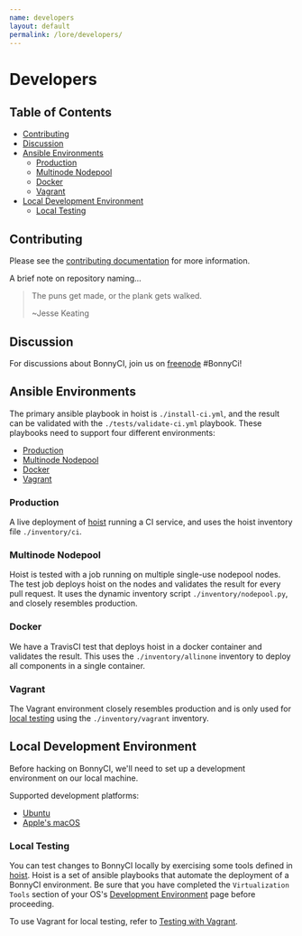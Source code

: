 ```yaml
---
name: developers
layout: default
permalink: /lore/developers/
---
```


# Developers

## Table of Contents

* [Contributing](#contributing)
* [Discussion](#discussion)
* [Ansible Environments](#ansible-environments)
  * [Production](#production)
  * [Multinode Nodepool](#multinode-nodepool)
  * [Docker](#docker)
  * [Vagrant](#vagrant)
* [Local Development Environment](#local-development-environment)
  * [Local Testing](#local-testing)

## Contributing

Please see the [contributing documentation](contributing) for more information.

A brief note on repository naming...
> The puns get made, or the plank gets walked.
>
> ~Jesse Keating

## Discussion

For discussions about BonnyCI, join us on [freenode](https://freenode.net) #BonnyCi!

## Ansible Environments

The primary ansible playbook in hoist is `./install-ci.yml`, and the result can be validated with the `./tests/validate-ci.yml` playbook.  These playbooks need to support four different environments:

* [Production](#production)
* [Multinode Nodepool](#multinode-nodepool)
* [Docker](#docker)
* [Vagrant](#vagrant)

### Production

A live deployment of [hoist](www.github.com/BonnyCI/hoist) running a CI service, and uses the hoist inventory file `./inventory/ci`.

### Multinode Nodepool

Hoist is tested with a job running on multiple single-use nodepool nodes. The test job deploys hoist on the nodes and validates the result for every pull request. It uses the dynamic inventory script `./inventory/nodepool.py`, and closely resembles production.

### Docker

We have a TravisCI test that deploys hoist in a docker container and validates the result. This uses the `./inventory/allinone` inventory to deploy all components in a single container.

### Vagrant

The Vagrant environment closely resembles production and is only used for [local testing](#local-testing) using the `./inventory/vagrant` inventory.

## Local Development Environment

Before hacking on BonnyCI, we'll need to set up a development environment on our local machine.

Supported development platforms:

* [Ubuntu](dev-environment/ubuntu.md)
* [Apple's macOS](dev-environment/macOS.md)

### Local Testing

You can test changes to BonnyCI locally by exercising some tools defined in [hoist](www.github.com/BonnyCI/hoist). Hoist is a set of ansible playbooks that automate the deployment of a BonnyCI environment. Be sure that you have completed the `Virtualization Tools` section of your OS's [Development Environment](#development-environment) page before proceeding.

To use Vagrant for local testing, refer to [Testing with Vagrant](dev-environment/vagrant.md).
